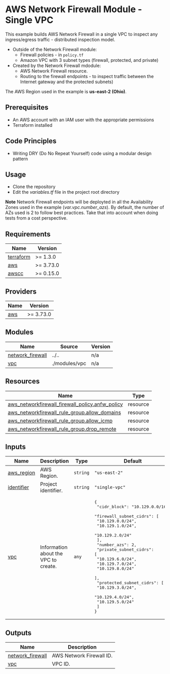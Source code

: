 <!-- BEGIN_TF_DOCS -->
# AWS Network Firewall Module - Single VPC

This example builds AWS Network Firewall in a single VPC to inspect any ingress/egress traffic - distributed inspection model.

* Outside of the Network Firewall module:
  * Firewall policies - in `policy.tf`
  * Amazon VPC with 3 subnet types (firewall, protected, and private)
* Created by the Network Firewall mdodule:
  * AWS Network Firewall resource.
  * Routing to the firewall endpoints - to inspect traffic between the Internet gateway and the protected subnets)

The AWS Region used in the example is **us-east-2 (Ohio)**.

## Prerequisites

* An AWS account with an IAM user with the appropriate permissions
* Terraform installed

## Code Principles

* Writing DRY (Do No Repeat Yourself) code using a modular design pattern

## Usage

* Clone the repository
* Edit the *variables.tf* file in the project root directory

**Note** Network Firewall endpoints will be deployted in all the Availability Zones used in the example (*var.vpc.number\_azs*). By default, the number of AZs used is 2 to follow best practices. Take that into account when doing tests from a cost perspective.

## Requirements

| Name | Version |
|------|---------|
| <a name="requirement_terraform"></a> [terraform](#requirement\_terraform) | >= 1.3.0 |
| <a name="requirement_aws"></a> [aws](#requirement\_aws) | >= 3.73.0 |
| <a name="requirement_awscc"></a> [awscc](#requirement\_awscc) | >= 0.15.0 |

## Providers

| Name | Version |
|------|---------|
| <a name="provider_aws"></a> [aws](#provider\_aws) | >= 3.73.0 |

## Modules

| Name | Source | Version |
|------|--------|---------|
| <a name="module_network_firewall"></a> [network\_firewall](#module\_network\_firewall) | ../.. | n/a |
| <a name="module_vpc"></a> [vpc](#module\_vpc) | ./modules/vpc | n/a |

## Resources

| Name | Type |
|------|------|
| [aws_networkfirewall_firewall_policy.anfw_policy](https://registry.terraform.io/providers/hashicorp/aws/latest/docs/resources/networkfirewall_firewall_policy) | resource |
| [aws_networkfirewall_rule_group.allow_domains](https://registry.terraform.io/providers/hashicorp/aws/latest/docs/resources/networkfirewall_rule_group) | resource |
| [aws_networkfirewall_rule_group.allow_icmp](https://registry.terraform.io/providers/hashicorp/aws/latest/docs/resources/networkfirewall_rule_group) | resource |
| [aws_networkfirewall_rule_group.drop_remote](https://registry.terraform.io/providers/hashicorp/aws/latest/docs/resources/networkfirewall_rule_group) | resource |

## Inputs

| Name | Description | Type | Default | Required |
|------|-------------|------|---------|:--------:|
| <a name="input_aws_region"></a> [aws\_region](#input\_aws\_region) | AWS Region. | `string` | `"us-east-2"` | no |
| <a name="input_identifier"></a> [identifier](#input\_identifier) | Project identifier. | `string` | `"single-vpc"` | no |
| <a name="input_vpc"></a> [vpc](#input\_vpc) | Information about the VPC to create. | `any` | <pre>{<br>  "cidr_block": "10.129.0.0/16",<br>  "firewall_subnet_cidrs": [<br>    "10.129.0.0/24",<br>    "10.129.1.0/24",<br>    "10.129.2.0/24"<br>  ],<br>  "number_azs": 2,<br>  "private_subnet_cidrs": [<br>    "10.129.6.0/24",<br>    "10.129.7.0/24",<br>    "10.129.8.0/24"<br>  ],<br>  "protected_subnet_cidrs": [<br>    "10.129.3.0/24",<br>    "10.129.4.0/24",<br>    "10.129.5.0/24"<br>  ]<br>}</pre> | no |

## Outputs

| Name | Description |
|------|-------------|
| <a name="output_network_firewall"></a> [network\_firewall](#output\_network\_firewall) | AWS Network Firewall ID. |
| <a name="output_vpc"></a> [vpc](#output\_vpc) | VPC ID. |
<!-- END_TF_DOCS -->